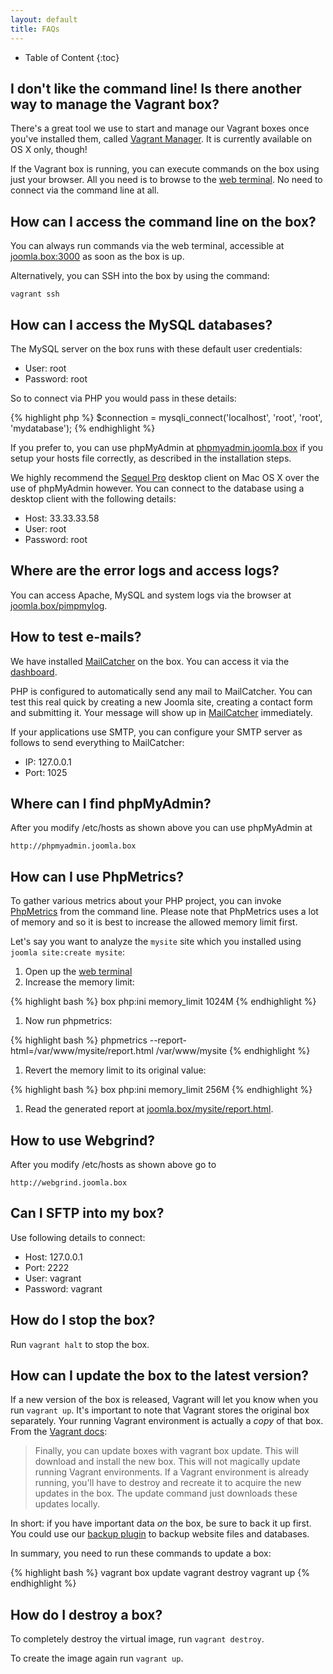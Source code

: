 ```yaml
---
layout: default
title: FAQs
---
```


* Table of Content
{:toc}

## I don't like the command line! Is there another way to manage the Vagrant box?

There's a great tool we use to start and manage our Vagrant boxes once you've installed them, called [Vagrant Manager](http://vagrantmanager.com/).  It is currently available on OS X only, though!

If the Vagrant box is running, you can execute commands on the box using just your browser. All you need is to browse to the [web terminal](http://joomla.box:3000/). No need to connect via the command line at all.

## How can I access the command line on the box?

You can always run commands via the web terminal, accessible at [joomla.box:3000](http://joomla.box:3000) as soon as the box is up.

Alternatively, you can SSH into the box by using the command:

	vagrant ssh

## How can I access the MySQL databases?

The MySQL server on the box runs with these default user credentials:

* User: root
* Password: root

So to connect via PHP you would pass in these details:

{% highlight php %}
$connection = mysqli_connect('localhost', 'root', 'root', 'mydatabase');
{% endhighlight %}

If you prefer to, you can use phpMyAdmin at [phpmyadmin.joomla.box](http://phpmyadmin.joomla.box) if you setup your hosts file correctly, as described in the installation steps.

We highly recommend the [Sequel Pro](http://www.sequelpro.com/) desktop client on Mac OS X over the use of phpMyAdmin however. You can connect to the database using a desktop client with the following details:

* Host: 33.33.33.58
* User: root
* Password: root

## Where are the error logs and access logs?

You can access Apache, MySQL and system logs via the browser at [joomla.box/pimpmylog](http://joomla.box/pimpmylog).

## How to test e-mails?

We have installed [MailCatcher](http://mailcatcher.me) on the box. You can access it via the [dashboard](http://joomla.box).

PHP is configured to automatically send any mail to MailCatcher. You can test this real quick by creating a new Joomla site, creating a contact form and submitting it. Your message will show up in [MailCatcher](http://joomla.box:1080/) immediately.

If your applications use SMTP, you can configure your SMTP server as follows to send everything to MailCatcher:

* IP: 127.0.0.1
* Port: 1025

## Where can I find phpMyAdmin?

After you modify /etc/hosts as shown above you can use phpMyAdmin at

    http://phpmyadmin.joomla.box

## How can I use PhpMetrics?

To gather various metrics about your PHP project, you can invoke [PhpMetrics](https://github.com/Halleck45/PhpMetrics) from the command line. Please note that PhpMetrics uses a lot of memory and so it is best to increase the allowed memory limit first.

Let's say you want to analyze the `mysite` site which you installed using `joomla site:create mysite`:

1. Open up the [web terminal](http://joomla.box:3000)
1. Increase the memory limit:

{% highlight bash %}
box php:ini memory_limit 1024M
{% endhighlight %}

1. Now run phpmetrics:

{% highlight bash %}
phpmetrics --report-html=/var/www/mysite/report.html /var/www/mysite
{% endhighlight %}

1. Revert the memory limit to its original value:

{% highlight bash %}
box php:ini memory_limit 256M
{% endhighlight %}

1. Read the generated report at [joomla.box/mysite/report.html](http://joomla.box/mysite/report.html).

## How to use Webgrind?

After you modify /etc/hosts as shown above go to

    http://webgrind.joomla.box

## Can I SFTP into my box?

Use following details to connect:

* Host: 127.0.0.1
* Port: 2222
* User: vagrant
* Password: vagrant

## How do I stop the box?

Run `vagrant halt` to stop the box.

## How can I update the box to the latest version?

If a new version of the box is released, Vagrant will let you know when you run `vagrant up`. It's important to note that Vagrant stores the original box separately. Your running Vagrant environment is actually a _copy_ of that box. From the [Vagrant docs](https://docs.vagrantup.com/v2/boxes/versioning.html):

> Finally, you can update boxes with vagrant box update. This will download and install the new box. This will not magically update running Vagrant environments. If a Vagrant environment is already running, you'll have to destroy and recreate it to acquire the new updates in the box. The update command just downloads these updates locally.

In short: if you have important data *on* the box, be sure to back it up first. You could use our [backup plugin](https://github.com/joomlatools/joomla-console-backup) to backup website files and databases.

In summary, you need to run these commands to update a box:

{% highlight bash %}
vagrant box update
vagrant destroy
vagrant up
{% endhighlight %}

## How do I destroy a box?

To completely destroy the virtual image, run `vagrant destroy`.

To create the image again run `vagrant up`.

